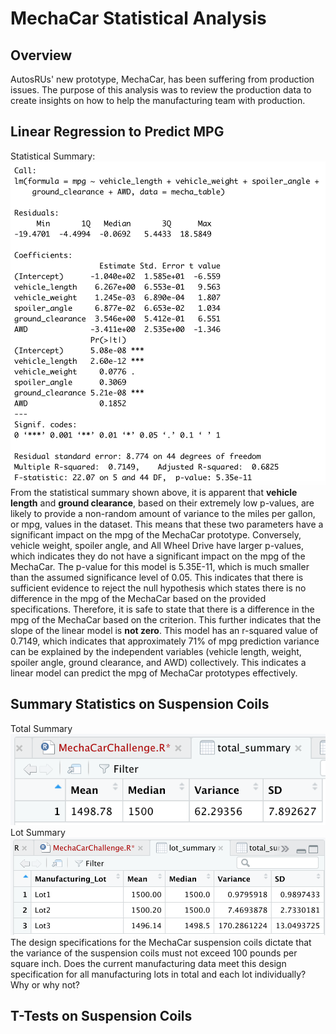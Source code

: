 # MechaCar Statistical Analysis

## Overview
AutosRUs' new prototype, MechaCar, has been suffering from production issues. The purpose of this analysis was to review the production data to create insights on how to help the manufacturing team with production.

## Linear Regression to Predict MPG
Statistical Summary:
![D1](https://github.com/carrotdip/MechaCar_Statistical_Analysis/blob/755705f8197e4ead8ce729101bac0b93b3a6bcf2/Deliverable%201%20-%20Summary%20LR.png)\
From the statistical summary shown above, it is apparent that **vehicle length** and **ground clearance**, based on their extremely low p-values, are likely to provide a non-random amount of variance to the miles per gallon, or mpg, values in the dataset.  This means that these two parameters have a significant impact on the mpg of the MechaCar prototype. Conversely, vehicle weight, spoiler angle, and All Wheel Drive have larger p-values, which indicates they do not have a significant impact on the mpg of the MechaCar.
The p-value for this model is 5.35E-11, which is much smaller than the assumed significance level of 0.05. This indicates that there is sufficient evidence to reject the null hypothesis which states there is no difference in the mpg of the MechaCar based on the provided specifications. Therefore, it is safe to state that there is a difference in the mpg of the MechaCar based on the criterion. This further indicates that the slope of the linear model is **not zero**. 
This model has an r-squared value of 0.7149, which indicates that approximately 71% of mpg prediction variance can be explained by the independent variables (vehicle length, weight, spoiler angle, ground clearance, and AWD) collectively. This indicates a linear model can predict the mpg of MechaCar prototypes effectively. 

## Summary Statistics on Suspension Coils
Total Summary
![D2](https://github.com/carrotdip/MechaCar_Statistical_Analysis/blob/078dee3a1667880b43d1a5baac69d29a18339c1c/Deliverable%202%20-%20total_summary.png)\
Lot Summary
![D2.1](https://github.com/carrotdip/MechaCar_Statistical_Analysis/blob/078dee3a1667880b43d1a5baac69d29a18339c1c/Deliverable%202%20-%20lot_summary.png)\
The design specifications for the MechaCar suspension coils dictate that the variance of the suspension coils must not exceed 100 pounds per square inch. Does the current manufacturing data meet this design specification for all manufacturing lots in total and each lot individually? Why or why not?

## T-Tests on Suspension Coils

